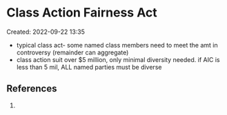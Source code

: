 # Class Action Fairness Act
Created: 2022-09-22 13:35

- typical class act- some named class members need to meet the amt in controversy (remainder can aggregate)
- class action suit over $5 million, only minimal diversity needed. if AIC is less than 5 mil, ALL named parties must be diverse 


## References

1. 